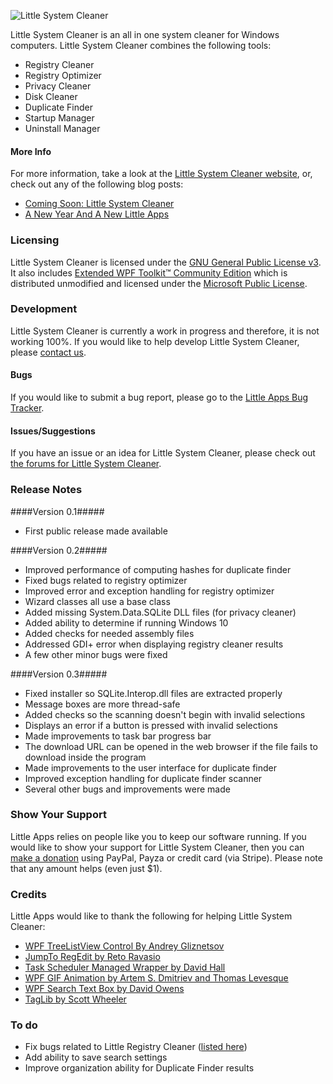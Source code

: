 ﻿![Little System Cleaner](https://www.little-system-cleaner.com/img/logo-black.png)

Little System Cleaner is an all in one system cleaner for Windows computers. Little System Cleaner combines the following tools:
 
 * Registry Cleaner
 * Registry Optimizer
 * Privacy Cleaner
 * Disk Cleaner
 * Duplicate Finder
 * Startup Manager
 * Uninstall Manager

#### More Info ####

For more information, take a look at the [Little System Cleaner website](https://www.little-system-cleaner.com), or, check out any of the following blog posts:

 * [Coming Soon: Little System Cleaner](https://www.little-apps.com/blog/2014/04/coming-soon-system-cleaner/)
 * [A New Year And A New Little Apps](https://www.little-apps.com/blog/2015/01/new-year-new-little-apps/)

### Licensing ###

Little System Cleaner is licensed under the [GNU General Public License v3](http://www.gnu.org/licenses/gpl.html). It also includes [Extended WPF Toolkit™ Community Edition](https://wpftoolkit.codeplex.com/) which is distributed unmodified and licensed under the [Microsoft Public License](http://www.microsoft.com/en-us/openness/licenses.aspx#MPL).

### Development ###

Little System Cleaner is currently a work in progress and therefore, it is not working 100%. If you would like to help develop Little System Cleaner, please [contact us](http://www.little-apps.com/contact.html). 

#### Bugs ####

If you would like to submit a bug report, please go to the [Little Apps Bug Tracker](https://bugs.little-apps.com/view_all_bug_page.php?project_id=2).

#### Issues/Suggestions ####

If you have an issue or an idea for Little System Cleaner, please check out [the forums for Little System Cleaner](https://www.little-apps.com/forums/forum/little-system-cleaner/).

### Release Notes ###

####Version 0.1#####

 * First public release made available 

####Version 0.2#####

 * Improved performance of computing hashes for duplicate finder
 * Fixed bugs related to registry optimizer
 * Improved error and exception handling for registry optimizer
 * Wizard classes all use a base class
 * Added missing System.Data.SQLite DLL files (for privacy cleaner)
 * Added ability to determine if running Windows 10
 * Added checks for needed assembly files
 * Addressed GDI+ error when displaying registry cleaner results
 * A few other minor bugs were fixed
 
####Version 0.3#####

 * Fixed installer so SQLite.Interop.dll files are extracted properly
 * Message boxes are more thread-safe
 * Added checks so the scanning doesn't begin with invalid selections
 * Displays an error if a button is pressed with invalid selections
 * Made improvements to task bar progress bar
 * The download URL can be opened in the web browser if the file fails to download inside the program
 * Made improvements to the user interface for duplicate finder
 * Improved exception handling for duplicate finder scanner
 * Several other bugs and improvements were made

### Show Your Support ###

Little Apps relies on people like you to keep our software running. If you would like to show your support for Little System Cleaner, then you can [make a donation](https://www.little-apps.com/?donate) using PayPal, Payza or credit card (via Stripe). Please note that any amount helps (even just $1).

### Credits ###

Little Apps would like to thank the following for helping Little System Cleaner:

 * [WPF TreeListView Control By Andrey Gliznetsov](http://www.codeproject.com/Articles/30721/WPF-TreeListView-Control)
 * [JumpTo RegEdit by Reto Ravasio](http://www.codeproject.com/Articles/20283/JumpTo-RegEdit)
 * [Task Scheduler Managed Wrapper by David Hall](http://taskscheduler.codeplex.com/)
 * [WPF GIF Animation by Artem S. Dmitriev and Thomas Levesque](https://github.com/XamlAnimatedGif/WpfAnimatedGif)
 * [WPF Search Text Box by David Owens](http://davidowens.wordpress.com/2009/02/18/wpf-search-text-box/)
 * [TagLib by Scott Wheeler](http://taglib.github.io/)
 
### To do ###

 * Fix bugs related to Little Registry Cleaner ([listed here](http://bugs.little-apps.com/view_all_bug_page.php))
 * Add ability to save search settings
 * Improve organization ability for Duplicate Finder results 
